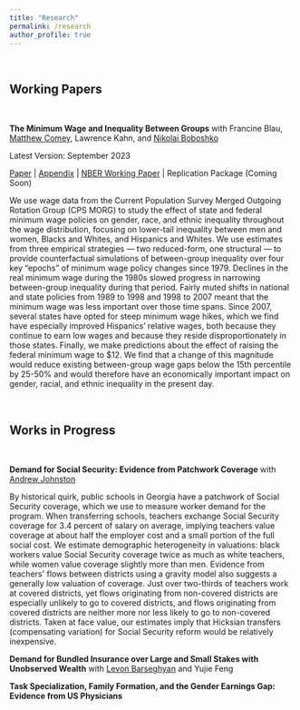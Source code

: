 ```yaml
---
title: "Research"
permalink: /research
author_profile: true
---
```


<br>

## Working Papers 

<br>

**The Minimum Wage and Inequality Between Groups**
with Francine Blau, [Matthew Comey](https://www.matthewcomey.com/), Lawrence Kahn, and [Nikolai Boboshko](https://nboboshko.github.io/)

Latest Version: September 2023 

[Paper](https://isaac-cohen.github.io/files/mw_bg_inequality_bcckb.pdf) \| [Appendix](https://isaac-cohen.github.io/files/mw_bg_inequality_appendix_bcckb.pdf) \| [NBER Working Paper](https://www.nber.org/papers/w31725) \| Replication Package (Coming Soon)

We use wage data from the Current Population Survey Merged Outgoing Rotation Group (CPS MORG) to study the effect of state and federal minimum wage policies on gender, race, and ethnic inequality throughout the wage distribution, focusing on lower-tail inequality between men and women, Blacks and Whites, and Hispanics and Whites. We use estimates from three empirical strategies — two reduced-form, one structural — to provide counterfactual simulations of between-group inequality over four key “epochs” of minimum wage policy changes since 1979. Declines in the real minimum wage during the 1980s slowed progress in narrowing between-group inequality during that period. Fairly muted shifts in national and state policies from 1989 to 1998 and 1998 to 2007 meant that the minimum wage was less important over those time spans. Since 2007, several states have opted for steep minimum wage hikes, which we find have especially improved Hispanics’ relative wages, both because they continue to earn low wages and because they reside disproportionately in those states. Finally, we make predictions about the effect of raising the federal minimum wage to $12. We find that a change of this magnitude would reduce existing between-group wage gaps below the 15th percentile by 25-50% and would therefore have an economically important impact on gender, racial, and ethnic inequality in the present day.

<br> 

## Works in Progress 

<br>

**Demand for Social Security: Evidence from Patchwork Coverage**
with [Andrew Johnston](https://sites.google.com/site/andrewjohnstoneconomics/)

By historical quirk, public schools in Georgia have a patchwork of Social Security coverage, which we use to measure worker demand for the program. When transferring schools, teachers exchange Social Security coverage for 3.4 percent of salary on average, implying teachers value coverage at about half the employer cost and a small portion of the full social cost. We estimate demographic heterogeneity in valuations: black workers value Social Security coverage twice as much as white teachers, while women value coverage slightly more than men. Evidence from teachers' flows between districts using a gravity model also suggests a generally low valuation of coverage. Just over two-thirds of teachers work at covered districts, yet flows originating from non-covered districts are especially unlikely to go to covered districts, and flows originating from covered districts are neither more nor less likely to go to non-covered districts. Taken at face value, our estimates imply that Hicksian transfers (compensating variation) for Social Security reform would be relatively inexpensive.

**Demand for Bundled Insurance over Large and Small Stakes with Unobserved Wealth**
with [Levon Barseghyan](https://barseghyan.economics.cornell.edu/) and Yujie Feng 

**Task Specialization, Family Formation, and the Gender Earnings Gap: Evidence from US Physicians**
